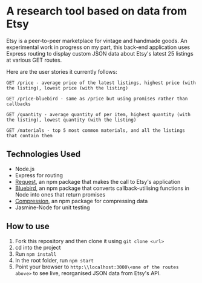 A research tool based on data from Etsy
==========

Etsy is a peer-to-peer marketplace for vintage and handmade goods. An experimental work in progress on my part, this back-end application uses Express routing to display custom JSON data about Etsy's latest 25 listings at various GET routes.

Here are the user stories it currently follows:

```
GET /price - average price of the latest listings, highest price (with the listing), lowest price (with the listing)

GET /price-bluebird - same as /price but using promises rather than callbacks

GET /quantity - average quantity of per item, highest quantity (with the listing), lowest quantity (with the listing)

GET /materials - top 5 most common materials, and all the listings that contain them
```

Technologies Used
----
* Node.js
* Express for routing
* [Request](https://www.npmjs.com/package/request), an npm package that makes the call to Etsy's application
* [Bluebird](https://github.com/petkaantonov/bluebird), an npm package that converts callback-utilising functions in Node into ones that return promises
* [Compression](https://www.npmjs.com/package/compression), an npm package for compressing data
* Jasmine-Node for unit testing

How to use
------
1. Fork this repository and then clone it using `git clone <url>`
2. cd into the project
3. Run `npm install`
4. In the root folder, run `npm start`
5. Point your browser to `http:\\localhost:3000\<one of the routes above>` to see live, reorganised JSON data from Etsy's API.
